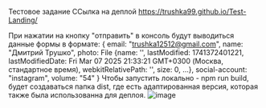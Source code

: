 Тестовое задание
ССылка на деплой https://trushka99.github.io/Test-Landing/

При нажатии на кнопку "отправить" в консоль будут выводиться данные формы в формате:
{
email: "trushka12512@gmail.com",
name: "Дмитрий Трушко",
photo: File {name: '', lastModified: 1741372401221, lastModifiedDate: Fri Mar 07 2025 21:33:21 GMT+0300 (Москва, стандартное время), webkitRelativePath: '', size: 0, …},
social-account: "instagram",
volume: "54"
}
Чтобы запустить локально - npm run build, будет создаваться папка dist, где есть адаптированная версия, которая также была использованна для деплоя. 
![image](https://github.com/user-attachments/assets/9b13a78f-47ce-4cd7-9aee-defc2080731a)

